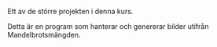 Ett av de större projekten i denna kurs.

Detta är en program som hanterar och genererar bilder utifrån Mandelbrotsmängden.
